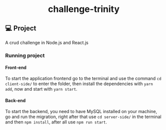 <h1 align="center">
  challenge-trinity
</h1>

## 💻 Project
A crud challenge in Node.js and React.js

### Running project

#### Front-end
To start the application frontend go to the terminal and use the command `cd client-side/` to enter the folder, then install the dependencies with `yarn add`, now and start with `yarn start`.

#### Back-end
To start the backend, you need to have MySQL installed on your machine, go and run the migration, right after that use `cd server-side/` in the terminal and then `npm install`, after all use `npm run start`.

